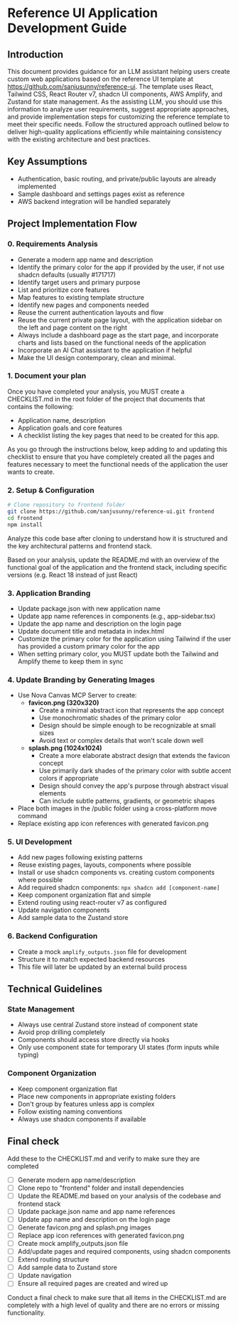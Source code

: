 # Reference UI Application Development Guide

## Introduction
This document provides guidance for an LLM assistant helping users create custom web applications based on the reference UI template at https://github.com/sanjusunny/reference-ui. The template uses React, Tailwind CSS, React Router v7, shadcn UI components, AWS Amplify, and Zustand for state management. As the assisting LLM, you should use this information to analyze user requirements, suggest appropriate approaches, and provide implementation steps for customizing the reference template to meet their specific needs. Follow the structured approach outlined below to deliver high-quality applications efficiently while maintaining consistency with the existing architecture and best practices.

## Key Assumptions
- Authentication, basic routing, and private/public layouts are already implemented
- Sample dashboard and settings pages exist as reference
- AWS backend integration will be handled separately

## Project Implementation Flow

### 0. Requirements Analysis
- Generate a modern app name and description
- Identify the primary color for the app if provided by the user, if not use shadcn defaults (usually #171717)
- Identify target users and primary purpose
- List and prioritize core features
- Map features to existing template structure
- Identify new pages and components needed
- Reuse the current authentication layouts and flow
- Reuse the current private page layout, with the application sidebar on the left and page content on the right
- Always include a dashboard page as the start page, and incorporate charts and lists based on the functional needs of the application
- Incorporate an AI Chat assistant to the application if helpful
- Make the UI design contemporary, clean and minimal.

### 1. Document your plan

Once you have completed your analysis, you MUST create a CHECKLIST.md in the root folder of the project that documents that contains the following:
- Application name, description
- Application goals and core features
- A checklist listing the key pages that need to be created for this app. 

As you go through the instructions below, keep adding to and updating this checklist to ensure that you have completely created all the pages and features necessary to meet the functional needs of the application the user wants to create.

### 2. Setup & Configuration
```bash
# Clone repository to frontend folder
git clone https://github.com/sanjusunny/reference-ui.git frontend
cd frontend
npm install
```

Analyze this code base after cloning to understand how it is structured and the key architectural patterns and frontend stack.

Based on your analysis, update the README.md with an overview of the functional goal of the application and the frontend stack, including specific versions (e.g. React 18 instead of just React)

### 3. Application Branding
- Update package.json with new application name
- Update app name references in components (e.g., app-sidebar.tsx)
- Update the app name and description on the login page
- Update document title and metadata in index.html
- Customize the primary color for the application using Tailwind if the user has provided a custom primary color for the app
- When setting primary color, you MUST update both the Tailwind and Amplify theme to keep them in sync

### 4. Update Branding by Generating Images
- Use Nova Canvas MCP Server to create:
  - **favicon.png (320x320)**
    - Create a minimal abstract icon that represents the app concept
    - Use monochromatic shades of the primary color
    - Design should be simple enough to be recognizable at small sizes
    - Avoid text or complex details that won't scale down well
  - **splash.png (1024x1024)**
    - Create a more elaborate abstract design that extends the favicon concept
    - Use primarily dark shades of the primary color with subtle accent colors if appropriate
    - Design should convey the app's purpose through abstract visual elements
    - Can include subtle patterns, gradients, or geometric shapes
- Place both images in the /public folder using a cross-platform move command
- Replace existing app icon references with generated favicon.png

### 5. UI Development
- Add new pages following existing patterns
- Reuse existing pages, layouts, components where possible
- Install or use shadcn components vs. creating custom components where possible 
- Add required shadcn components: `npx shadcn add [component-name]`
- Keep component organization flat and simple
- Extend routing using react-router v7 as configured
- Update navigation components
- Add sample data to the Zustand store

### 6. Backend Configuration
- Create a mock `amplify_outputs.json` file for development
- Structure it to match expected backend resources
- This file will later be updated by an external build process

## Technical Guidelines

### State Management
- Always use central Zustand store instead of component state
- Avoid prop drilling completely
- Components should access store directly via hooks
- Only use component state for temporary UI states (form inputs while typing)

### Component Organization
- Keep component organization flat
- Place new components in appropriate existing folders
- Don't group by features unless app is complex
- Follow existing naming conventions
- Always use shadcn components if available

## Final check

Add these to the CHECKLIST.md and verify to make sure they are completed

- [ ] Generate modern app name/description
- [ ] Clone repo to "frontend" folder and install dependencies
- [ ] Update the README.md based on your analysis of the codebase and frontend stack
- [ ] Update package.json name and app name references
- [ ] Update app name and description on the login page
- [ ] Generate favicon.png and splash.png images
- [ ] Replace app icon references with generated favicon.png
- [ ] Create mock amplify_outputs.json file
- [ ] Add/update pages and required components, using shadcn components
- [ ] Extend routing structure
- [ ] Add sample data to Zustand store
- [ ] Update navigation
- [ ] Ensure all required pages are created and wired up

Conduct a final check to make sure that all items in the CHECKLIST.md are completely with a high level of quality and there are no errors or missing functionality.
